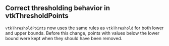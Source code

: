 ## Correct thresholding behavior in vtkThresholdPoints

`vtkThresholdPoints` now uses the same rules as `vtkThreshold` for both lower and upper bounds.
Before this change, points with values below the lower bound were kept when they should have been removed.
